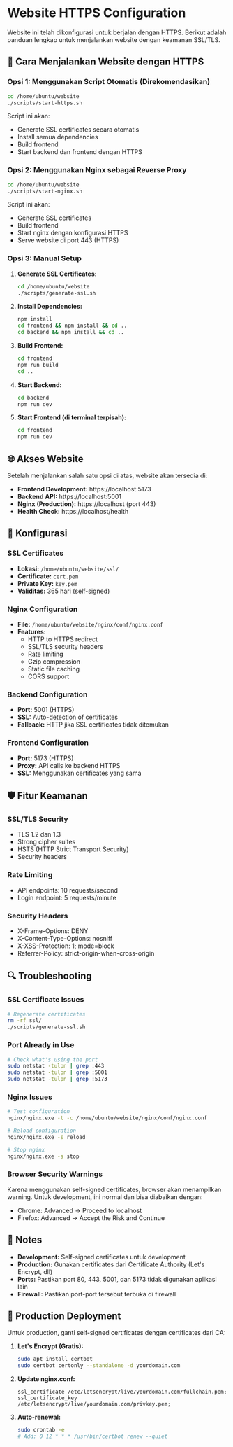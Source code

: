 # Website HTTPS Configuration

Website ini telah dikonfigurasi untuk berjalan dengan HTTPS. Berikut adalah panduan lengkap untuk menjalankan website dengan keamanan SSL/TLS.

## 🚀 Cara Menjalankan Website dengan HTTPS

### Opsi 1: Menggunakan Script Otomatis (Direkomendasikan)

```bash
cd /home/ubuntu/website
./scripts/start-https.sh
```

Script ini akan:
- Generate SSL certificates secara otomatis
- Install semua dependencies
- Build frontend
- Start backend dan frontend dengan HTTPS

### Opsi 2: Menggunakan Nginx sebagai Reverse Proxy

```bash
cd /home/ubuntu/website
./scripts/start-nginx.sh
```

Script ini akan:
- Generate SSL certificates
- Build frontend
- Start nginx dengan konfigurasi HTTPS
- Serve website di port 443 (HTTPS)

### Opsi 3: Manual Setup

1. **Generate SSL Certificates:**
   ```bash
   cd /home/ubuntu/website
   ./scripts/generate-ssl.sh
   ```

2. **Install Dependencies:**
   ```bash
   npm install
   cd frontend && npm install && cd ..
   cd backend && npm install && cd ..
   ```

3. **Build Frontend:**
   ```bash
   cd frontend
   npm run build
   cd ..
   ```

4. **Start Backend:**
   ```bash
   cd backend
   npm run dev
   ```

5. **Start Frontend (di terminal terpisah):**
   ```bash
   cd frontend
   npm run dev
   ```

## 🌐 Akses Website

Setelah menjalankan salah satu opsi di atas, website akan tersedia di:

- **Frontend Development:** https://localhost:5173
- **Backend API:** https://localhost:5001
- **Nginx (Production):** https://localhost (port 443)
- **Health Check:** https://localhost/health

## 🔧 Konfigurasi

### SSL Certificates
- **Lokasi:** `/home/ubuntu/website/ssl/`
- **Certificate:** `cert.pem`
- **Private Key:** `key.pem`
- **Validitas:** 365 hari (self-signed)

### Nginx Configuration
- **File:** `/home/ubuntu/website/nginx/conf/nginx.conf`
- **Features:**
  - HTTP to HTTPS redirect
  - SSL/TLS security headers
  - Rate limiting
  - Gzip compression
  - Static file caching
  - CORS support

### Backend Configuration
- **Port:** 5001 (HTTPS)
- **SSL:** Auto-detection of certificates
- **Fallback:** HTTP jika SSL certificates tidak ditemukan

### Frontend Configuration
- **Port:** 5173 (HTTPS)
- **Proxy:** API calls ke backend HTTPS
- **SSL:** Menggunakan certificates yang sama

## 🛡️ Fitur Keamanan

### SSL/TLS Security
- TLS 1.2 dan 1.3
- Strong cipher suites
- HSTS (HTTP Strict Transport Security)
- Security headers

### Rate Limiting
- API endpoints: 10 requests/second
- Login endpoint: 5 requests/minute

### Security Headers
- X-Frame-Options: DENY
- X-Content-Type-Options: nosniff
- X-XSS-Protection: 1; mode=block
- Referrer-Policy: strict-origin-when-cross-origin

## 🔍 Troubleshooting

### SSL Certificate Issues
```bash
# Regenerate certificates
rm -rf ssl/
./scripts/generate-ssl.sh
```

### Port Already in Use
```bash
# Check what's using the port
sudo netstat -tulpn | grep :443
sudo netstat -tulpn | grep :5001
sudo netstat -tulpn | grep :5173
```

### Nginx Issues
```bash
# Test configuration
nginx/nginx.exe -t -c /home/ubuntu/website/nginx/conf/nginx.conf

# Reload configuration
nginx/nginx.exe -s reload

# Stop nginx
nginx/nginx.exe -s stop
```

### Browser Security Warnings
Karena menggunakan self-signed certificates, browser akan menampilkan warning. Untuk development, ini normal dan bisa diabaikan dengan:
- Chrome: Advanced → Proceed to localhost
- Firefox: Advanced → Accept the Risk and Continue

## 📝 Notes

- **Development:** Self-signed certificates untuk development
- **Production:** Gunakan certificates dari Certificate Authority (Let's Encrypt, dll)
- **Ports:** Pastikan port 80, 443, 5001, dan 5173 tidak digunakan aplikasi lain
- **Firewall:** Pastikan port-port tersebut terbuka di firewall

## 🚀 Production Deployment

Untuk production, ganti self-signed certificates dengan certificates dari CA:

1. **Let's Encrypt (Gratis):**
   ```bash
   sudo apt install certbot
   sudo certbot certonly --standalone -d yourdomain.com
   ```

2. **Update nginx.conf:**
   ```nginx
   ssl_certificate /etc/letsencrypt/live/yourdomain.com/fullchain.pem;
   ssl_certificate_key /etc/letsencrypt/live/yourdomain.com/privkey.pem;
   ```

3. **Auto-renewal:**
   ```bash
   sudo crontab -e
   # Add: 0 12 * * * /usr/bin/certbot renew --quiet
   ``` 